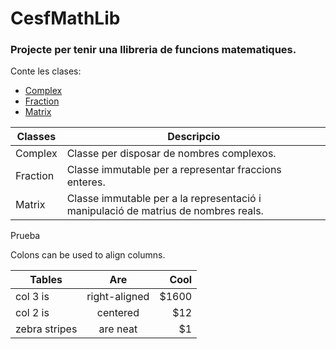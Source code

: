 # CesfMathLib

### Projecte per tenir una llibreria de **funcions matematiques**. 

Conte les clases:

   * [Complex](http://en.wikipedia.org/wiki/Complex_number)
   * [Fraction](http://en.wikipedia.org/wiki/Fraction_(mathematics))
   * [Matrix](http://en.wikipedia.org/wiki/Matrix_(mathematics))



Classes  | Descripcio
-------- | -------------
Complex  | Classe per disposar de nombres complexos.
Fraction | Classe immutable per a representar fraccions enteres.
Matrix   | Classe immutable per a la representació i manipulació de matrius de nombres reals.



Prueba

Colons can be used to align columns.


| Tables        | Are           | Cool  |
| ------------- |:-------------:| -----:|
| col 3 is      | right-aligned | $1600 |
| col 2 is      | centered      |   $12 |    
| zebra stripes | are neat      |    $1 |